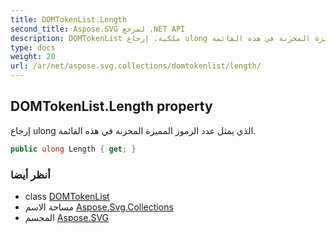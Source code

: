 ```yaml
---
title: DOMTokenList.Length
second_title: Aspose.SVG لمرجع .NET API
description: DOMTokenList ملكية. إرجاع ulong الذي يمثل عدد الرموز المميزة المخزنة في هذه القائمة.
type: docs
weight: 20
url: /ar/net/aspose.svg.collections/domtokenlist/length/
---
```

## DOMTokenList.Length property

إرجاع ulong الذي يمثل عدد الرموز المميزة المخزنة في هذه القائمة.

```csharp
public ulong Length { get; }
```

### أنظر أيضا

* class [DOMTokenList](../)
* مساحة الاسم [Aspose.Svg.Collections](../../domtokenlist/)
* المجسم [Aspose.SVG](../../../)


